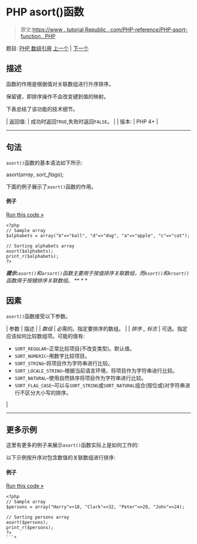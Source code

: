 # PHP asort()函数

> 原文:[https://www . tutorial Republic . com/PHP-reference/PHP-asort-function . PHP](https://www.tutorialrepublic.com/php-reference/php-asort-function.php)

题目: [PHP 数组引用](php-array-functions.php) [上一个](php-arsort-function.php) | [下一个](php-compact-function.php)

## 描述

函数的作用是根据值对关联数组进行升序排序。

保留键，即排序操作不会改变键到值的映射。

下表总结了该功能的技术细节。

| 返回值: | 成功时返回`TRUE`,失败时返回`FALSE`。 |
| 版本: | PHP 4+ |

* * *

## 句法

`asort()`函数的基本语法如下所示:

asort(*array*, *sort_flags*);

下面的例子展示了`asort()`函数的作用。

#### 例子

[Run this code »](../codelab.php?topic=php&file=sort-an-associative-array-by-value-in-ascending-order "Run this code to view the output")

```
<?php
// Sample array
$alphabets = array("b"=>"ball", "d"=>"dog", "a"=>"apple", "c"=>"cat");

// Sorting alphabets array
asort($alphabets);
print_r($alphabets);
?>
```

 ***提示:**`asort()`和`arsort()`函数主要用于按值排序关联数组，而`ksort()`和`krsort()`函数用于按键排序关联数组。*  ** * *

## 因素

`asort()`函数接受以下参数。

| 参数 | 描述 |
| *数组* | 必需的。指定要排序的数组。 |
| *排序 _ 标志* | 可选。指定应该如何比较数组项。可能的值有:

*   `SORT_REGULAR`–正常比较项目(不改变类型)。默认值。
*   `SORT_NUMERIC`–用数字比较项目。
*   `SORT_STRING`–将项目作为字符串进行比较。
*   `SORT_LOCALE_STRING`–根据当前语言环境，将项目作为字符串进行比较。
*   `SORT_NATURAL`–使用自然排序将项目作为字符串进行比较。
*   `SORT_FLAG_CASE`–可以与`SORT_STRING`或`SORT_NATURAL`组合(按位或)对字符串进行不区分大小写的排序。

 |

* * *

## 更多示例

这里有更多的例子来展示`asort()`函数实际上是如何工作的:

以下示例按升序对包含数值的关联数组进行排序:

#### 例子

[Run this code »](../codelab.php?topic=php&file=sort-an-array-by-value-maintaining-key-value-association "Run this code to view the output")

```
<?php
// Sample array
$persons = array("Harry"=>18, "Clark"=>32, "Peter"=>20, "John"=>24);

// Sorting persons array
asort($persons);
print_r($persons);
?>
```*